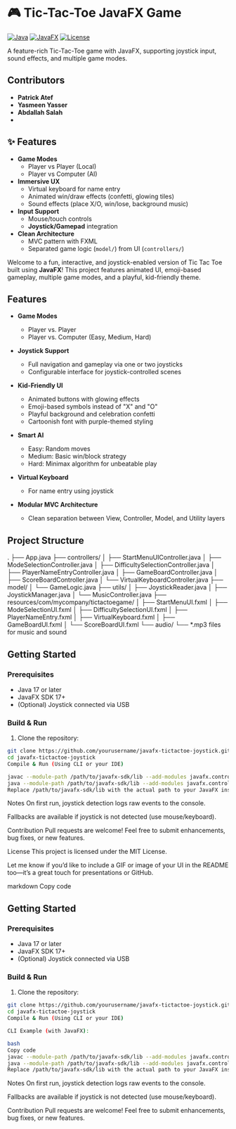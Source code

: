 # 🎮 Tic-Tac-Toe JavaFX Game

[![Java](https://img.shields.io/badge/Java-17%2B-blue)](https://openjdk.org/)
[![JavaFX](https://img.shields.io/badge/JavaFX-19-purple)](https://openjfx.io/)
[![License](https://img.shields.io/badge/License-MIT-green)](LICENSE)

A feature-rich Tic-Tac-Toe game with JavaFX, supporting joystick input, sound effects, and multiple game modes.




## Contributors
- **Patrick Atef**
- **Yasmeen Yasser**
- **Abdallah Salah**
- 
## ✨ Features

- **Game Modes**
  - Player vs Player (Local)
  - Player vs Computer (AI)
- **Immersive UX**
  - Virtual keyboard for name entry
  - Animated win/draw effects (confetti, glowing tiles)
  - Sound effects (place X/O, win/lose, background music)
- **Input Support**
  - Mouse/touch controls
  - **Joystick/Gamepad** integration
- **Clean Architecture**
  - MVC pattern with FXML
  - Separated game logic (`model/`) from UI (`controllers/`)

Welcome to a fun, interactive, and joystick-enabled version of Tic Tac Toe built using **JavaFX**! This project features animated UI, emoji-based gameplay, multiple game modes, and a playful, kid-friendly theme.

## Features

- **Game Modes**
  - Player vs. Player
  - Player vs. Computer (Easy, Medium, Hard)

- **Joystick Support**
  - Full navigation and gameplay via one or two joysticks
  - Configurable interface for joystick-controlled scenes

- **Kid-Friendly UI**
  - Animated buttons with glowing effects
  - Emoji-based symbols instead of "X" and "O"
  - Playful background and celebration confetti
  - Cartoonish font with purple-themed styling

- **Smart AI**
  - Easy: Random moves
  - Medium: Basic win/block strategy
  - Hard: Minimax algorithm for unbeatable play

- **Virtual Keyboard**
  - For name entry using joystick

- **Modular MVC Architecture**
  - Clean separation between View, Controller, Model, and Utility layers

## Project Structure

. ├── App.java ├── controllers/ │ ├── StartMenuUIController.java │ ├── ModeSelectionController.java │ ├── DifficultySelectionController.java │ ├── PlayerNameEntryController.java │ ├── GameBoardController.java │ ├── ScoreBoardController.java │ └── VirtualKeyboardController.java ├── model/ │ └── GameLogic.java ├── utils/ │ ├── JoystickReader.java │ ├── JoystickManager.java │ └── MusicController.java ├── resources/com/mycompany/tictactoegame/ │ ├── StartMenuUI.fxml │ ├── ModeSelectionUI.fxml │ ├── DifficultySelectionUI.fxml │ ├── PlayerNameEntry.fxml │ ├── VirtualKeyboard.fxml │ ├── GameBoardUI.fxml │ └── ScoreBoardUI.fxml └── audio/ └── *.mp3 files for music and sound


## Getting Started

### Prerequisites

- Java 17 or later
- JavaFX SDK 17+
- (Optional) Joystick connected via USB

### Build & Run

1. Clone the repository:

```bash
git clone https://github.com/yourusername/javafx-tictactoe-joystick.git
cd javafx-tictactoe-joystick
Compile & Run (Using CLI or your IDE)

javac --module-path /path/to/javafx-sdk/lib --add-modules javafx.controls,javafx.fxml -d out $(find . -name "*.java")
java --module-path /path/to/javafx-sdk/lib --add-modules javafx.controls,javafx.fxml -cp out App
Replace /path/to/javafx-sdk/lib with the actual path to your JavaFX installation.
```
Notes
On first run, joystick detection logs raw events to the console.

Fallbacks are available if joystick is not detected (use mouse/keyboard).

Contribution
Pull requests are welcome! Feel free to submit enhancements, bug fixes, or new features.

License
This project is licensed under the MIT License.



Let me know if you’d like to include a GIF or image of your UI in the README too—it’s a great touch for presentations or GitHub.





markdown
Copy code

## Getting Started

### Prerequisites

- Java 17 or later
- JavaFX SDK 17+
- (Optional) Joystick connected via USB

### Build & Run

1. Clone the repository:

```bash
git clone https://github.com/yourusername/javafx-tictactoe-joystick.git
cd javafx-tictactoe-joystick
Compile & Run (Using CLI or your IDE)

CLI Example (with JavaFX):

bash
Copy code
javac --module-path /path/to/javafx-sdk/lib --add-modules javafx.controls,javafx.fxml -d out $(find . -name "*.java")
java --module-path /path/to/javafx-sdk/lib --add-modules javafx.controls,javafx.fxml -cp out App
Replace /path/to/javafx-sdk/lib with the actual path to your JavaFX installation.
```
Notes
On first run, joystick detection logs raw events to the console.

Fallbacks are available if joystick is not detected (use mouse/keyboard).

Contribution
Pull requests are welcome! Feel free to submit enhancements, bug fixes, or new features.

